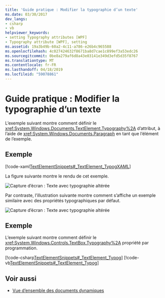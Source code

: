 ```yaml
---
title: 'Guide pratique : Modifier la typographie d’un texte'
ms.date: 03/30/2017
dev_langs:
- csharp
- vb
helpviewer_keywords:
- setting Typography attributes [WPF]
- Typography attribute [WPF], setting
ms.assetid: 19a3b49b-60a2-4c11-a786-e26b4c965588
ms.openlocfilehash: 4c027424632f8671ba8d7cae1c899ef3a53edc26
ms.sourcegitcommit: 0be8a279af6d8a43e03141e349d3efd5d35f8767
ms.translationtype: MT
ms.contentlocale: fr-FR
ms.lasthandoff: 04/18/2019
ms.locfileid: "59078861"
---
```

# <a name="how-to-alter-the-typography-of-text"></a>Guide pratique : Modifier la typographie d’un texte
L’exemple suivant montre comment définir le <xref:System.Windows.Documents.TextElement.Typography%2A> d’attribut, à l’aide de <xref:System.Windows.Documents.Paragraph> en tant que l’élément de l’exemple.  
  
## <a name="example"></a>Exemple  
 [!code-xaml[TextElementSnippets#_TextElement_TypogXAML](~/samples/snippets/csharp/VS_Snippets_Wpf/TextElementSnippets/CSharp/Window1.xaml#_textelement_typogxaml)]  
  
 La figure suivante montre le rendu de cet exemple.  
  
 ![Capture d’écran : Texte avec typographie altérée](./media/textelement-typog.png "TextElement_Typog")  
  
 Par contraste, l’illustration suivante montre comment s’affiche un exemple similaire avec des propriétés typographiques par défaut.  
  
 ![Capture d’écran : Texte avec typographie altérée](./media/textelement-typog-default.png "TextElement_Typog_Default")  
  
## <a name="example"></a>Exemple  
 L’exemple suivant montre comment définir le <xref:System.Windows.Controls.TextBox.Typography%2A> propriété par programmation.  
  
 [!code-csharp[TextElementSnippets#_TextElement_Typog](~/samples/snippets/csharp/VS_Snippets_Wpf/TextElementSnippets/CSharp/Window1.xaml.cs#_textelement_typog)]
 [!code-vb[TextElementSnippets#_TextElement_Typog](~/samples/snippets/visualbasic/VS_Snippets_Wpf/TextElementSnippets/visualbasic/window1.xaml.vb#_textelement_typog)]  
  
## <a name="see-also"></a>Voir aussi

- [Vue d’ensemble des documents dynamiques](flow-document-overview.md)
